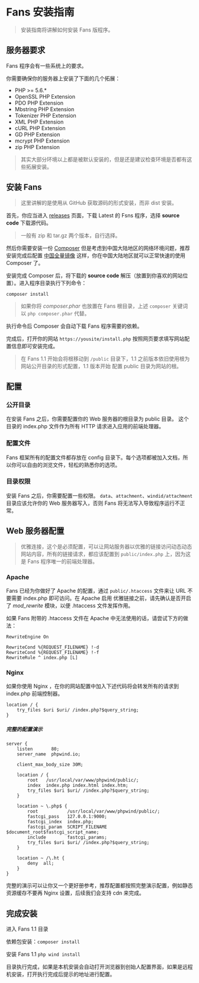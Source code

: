 # Fans 安装指南

> 安装指南将讲解如何安装 Fans 版程序。

## 服务器要求

Fans 程序会有一些系统上的要求。

你需要确保你的服务器上安装了下面的几个拓展：

- PHP >= 5.6.*
- OpenSSL PHP Extension
- PDO PHP Extension
- Mbstring PHP Extension
- Tokenizer PHP Extension
- XML PHP Extension
- cURL PHP Extension
- GD PHP Extension
- mcrypt PHP Extension
- zip PHP Extension

> 其实大部分环境以上都是被默认安装的，但是还是建议检查环境是否都有这些拓展安装。

## 安装 Fans

> 这里讲解的是使用从 GitHub 获取源码的形式安装，而非 dist 安装。

首先，你应当进入 [releases](https://github.com/medz/phpwind/releases) 页面，下载 Latest 的 Fsns 程序，选择 **source code** 下载源代码。

> 一般有 zip 和 tar.gz 两个版本，自行选择。

然后你需要安装一份 [Composer](http://docs.phpcomposer.com/) 但是考虑到中国大陆地区的网络环境问题，推荐安装完成后配置 [中国全量镜像](https://pkg.phpcomposer.com/) 这样，你在中国大陆地区就可以正常快速的使用 Composer 了。

安装完成 Composer 后，将下载的 **source code** 解压（放置到你喜欢的网站位置）。进入程序目录执行下列命令：

```shell
composer install
```

> 如果你将 *composer.phar* 也放置在 Fans 根目录，上述 `composer` 关键词以 `php composer.phar` 代替。

执行命令后 Composer 会自动下载 Fans 程序需要的依赖。

完成后，打开你的网站 `https://yousite/install.php` 按照网页要求填写网站配置信息即可安装完成。

> 在 Fans 1.1 开始会将根移动到 `/public` 目录下，1.1 之前版本依旧使用根为网站公开目录的形式配置，1.1 版本开始 配置 public 目录为网站的根。

## 配置

### 公开目录

在安装 Fans 之后，你需要配置你的 Web 服务器的根目录为 public 目录。 这个目录的 index.php 文件作为所有 HTTP 请求进入应用的前端处理器。

### 配置文件

Fans 框架所有的配置文件都存放在 config 目录下。每个选项都被加入文档，所以你可以自由的浏览文件，轻松的熟悉你的选项。

### 目录权限

安装 Fans 之后，你需要配置一些权限。 `data`、`attachment`、`windid/attachment` 目录应该允许你的 Web 服务器写入，否则 Fans 将无法写入导致程序运行不正常。

## Web 服务器配置

> 优雅连接，这个是必须配置，可以让网站服务器以优雅的链接访问动态动态网站内容，所有的链接请求，都应该配置到 `public/index.php` 上，因为这是 Fans 程序唯一的前端处理器。

### Apache

Fans 已经为你做好了 Apache 的配置，通过 `public/.htaccess` 文件来让 URL 不要需要 index.php 即可访问。在 Apache 启用 优雅链接之前，请先确认是否开启了 *mod_rewrite* 模块，以便 .htaccess 文件发挥作用。

如果 Fans 附带的 .htaccess 文件在 Apache 中无法使用的话，请尝试下方的做法：

```
RewriteEngine On

RewriteCond %{REQUEST_FILENAME} !-d
RewriteCond %{REQUEST_FILENAME} !-f
RewriteRule ^ index.php [L]
```

### Nginx

如果你使用 Nginx ，在你的网站配置中加入下述代码将会转发所有的请求到 index.php 前端控制器。

```
location / {
    try_files $uri $uri/ /index.php?$query_string;
}
```

##### 完整的配置演示

```
server {
    listen       80;
    server_name  phpwind.io;

    client_max_body_size 30M;

    location / {
        root   /usr/local/var/www/phpwind/public/;
        index  index.php index.html index.htm;
        try_files $uri $uri/ /index.php?$query_string;
    }

    location ~ \.php$ {
        root           /usr/local/var/www/phpwind/public/;
        fastcgi_pass   127.0.0.1:9000;
        fastcgi_index  index.php;
        fastcgi_param  SCRIPT_FILENAME  $document_root$fastcgi_script_name;
        include        fastcgi_params;
        try_files $uri $uri/ /index.php?$query_string;
    }

    location ~ /\.ht {
        deny  all;
    }
}
```

完整的演示可以让你又一个更好册参考，推荐配置都按照完整演示配置，例如静态资源缓存不要再 Nginx 设置，后续我们会支持 cdn 来完成。

## 完成安装

进入 Fans 1.1 目录

依赖包安装：`composer install`

安装 Fans 1.1 `php wind install`

目录执行完成，如果是本机安装会自动打开浏览器到创始人配置界面，如果是远程机安装，打开执行完成后提示的地址进行配置。

